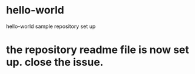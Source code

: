 # hello-world
hello-world sample repository set up
# the repository readme file is now set up. close the issue.
